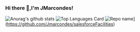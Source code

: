 ### Hi there 👋,I'm JMarcondes!

![Anurag's github stats](https://github-readme-stats.vercel.app/api?username=jmarcondes&theme=dracula&show_icons=true)
![Top Languages Card](https://github-readme-stats.vercel.app/api/top-langs/?username=jmarcondes&layout=compact&theme=dracula)
![Repo name](https://github-readme-stats.vercel.app/api/pin/?username=jmarcondes&repo=repo-name&show_owner=true)](https://github.com/Jmarcondes/salesforceFacilities)

<!--
**Jmarcondes/Jmarcondes** is a ✨ _special_ ✨ repository because its `README.md` (this file) appears on your GitHub profile.

Here are some ideas to get you started:

- 🔭 I’m currently working on ...
- 🌱 I’m currently learning ...
- 👯 I’m looking to collaborate on ...
- 🤔 I’m looking for help with ...
- 💬 Ask me about ...
- 📫 How to reach me: ...
- 😄 Pronouns: ...
- ⚡ Fun fact: ...
-->
